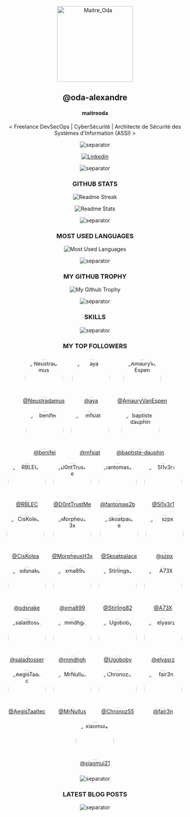 <!-- LOGO -->

<div align="center">

  <img src="https://avatars.githubusercontent.com/u/43296168?v=4" width="200" height="200" title="Maitre_Oda">

</div>

<!-- NAME ALIAS ACTIVITIES -->

<div align="center">

## <!-- LOGIN-START -->@oda-alexandre<!-- LOGIN-END -->

#### <!-- NAME-START -->maitreoda<!-- NAME-END -->

<!-- ABOUT ME -->

<div align="center">

<!-- ABOUT-ME:START -->
 < Freelance DevSecOps | CyberSécurité | Architecte de Sécurité des Systèmes d'Information (ASSI) >
<!-- ABOUT-ME:END -->

![separator][separator]

</div>

<!-- SOCIAL NETWORKS -->

<div align="center">

[![Linkedin][linkedin_shield]][linkedin_url]

![separator][separator]

</div>

<!-- GITHUB STATS -->

<div align="center">

### GITHUB STATS

<div>

![Readme Streak](https://github-readme-streak-stats.herokuapp.com?user=oda-alexandre&theme=dark&hide_border=true&stroke=116466&ring=116466&fire=116466&currStreakLabel=FFFFFF&layout=compact 'Readme Streak')

![Readme Stats](https://github-readme-stats.vercel.app/api?username=oda-alexandre&show_icons=true&rank_icon=github&hide_border=true&title_color=116466&theme=dark&layout=compact&include_all_commits=true&icon_color=116466&hide_title=true 'Readme Stats')

![separator][separator]

</div>

<!-- MOST USED LANGUAGES -->

<div align="center">

### MOST USED LANGUAGES

<div>

![Most Used Languages](https://github-readme-stats.vercel.app/api/top-langs?username=oda-alexandre&title_color=116466&theme=dark&layout=compact 'Most Used Languages')

![separator][separator]

</div>

<!-- GITHUB TROPHY -->

<div align="center">

### MY GITHUB TROPHY

<div>

![My Github Trophy](https://github-profile-trophy.vercel.app/?username=oda-alexandre&no-frame=true&&no-bg=true&theme=algolia 'My Github Trophy')

![separator][separator]

</div>

<!-- SKILLS -->

<div align="center">

### SKILLS

<div>

![separator][separator]

</div>

<!-- TOP FOLLOWERS -->

<div align="center">

### MY TOP FOLLOWERS

<div style="display: flex; justify-content: center; flex-wrap: wrap;">
<!-- TOP-FOLLOWERS:START -->
<div style="display: flex; flex-wrap: wrap; justify-content: center;"><div style="text-align: center; margin: 10px;"><a href="https://github.com/Neustradamus" target="_blank"><img src="https://avatars.githubusercontent.com/u/104737?v=4" alt="Neustradamus" style="width: 100px; height: 100px; border-radius: 50%; object-fit: cover;"><br>@Neustradamus</a></div><div style="text-align: center; margin: 10px;"><a href="https://github.com/aya" target="_blank"><img src="https://avatars.githubusercontent.com/u/155455?v=4" alt="aya" style="width: 100px; height: 100px; border-radius: 50%; object-fit: cover;"><br>@aya</a></div><div style="text-align: center; margin: 10px;"><a href="https://github.com/AmauryVanEspen" target="_blank"><img src="https://avatars.githubusercontent.com/u/4487041?v=4" alt="AmauryVanEspen" style="width: 100px; height: 100px; border-radius: 50%; object-fit: cover;"><br>@AmauryVanEspen</a></div><div style="text-align: center; margin: 10px;"><a href="https://github.com/benifei" target="_blank"><img src="https://avatars.githubusercontent.com/u/6726643?v=4" alt="benifei" style="width: 100px; height: 100px; border-radius: 50%; object-fit: cover;"><br>@benifei</a></div><div style="text-align: center; margin: 10px;"><a href="https://github.com/mfsiat" target="_blank"><img src="https://avatars.githubusercontent.com/u/12368038?v=4" alt="mfsiat" style="width: 100px; height: 100px; border-radius: 50%; object-fit: cover;"><br>@mfsiat</a></div><div style="text-align: center; margin: 10px;"><a href="https://github.com/baptiste-dauphin" target="_blank"><img src="https://avatars.githubusercontent.com/u/22060352?v=4" alt="baptiste-dauphin" style="width: 100px; height: 100px; border-radius: 50%; object-fit: cover;"><br>@baptiste-dauphin</a></div><div style="text-align: center; margin: 10px;"><a href="https://github.com/RBLEC" target="_blank"><img src="https://avatars.githubusercontent.com/u/23190728?v=4" alt="RBLEC" style="width: 100px; height: 100px; border-radius: 50%; object-fit: cover;"><br>@RBLEC</a></div><div style="text-align: center; margin: 10px;"><a href="https://github.com/D0ntTrustMe" target="_blank"><img src="https://avatars.githubusercontent.com/u/26161546?v=4" alt="D0ntTrustMe" style="width: 100px; height: 100px; border-radius: 50%; object-fit: cover;"><br>@D0ntTrustMe</a></div><div style="text-align: center; margin: 10px;"><a href="https://github.com/fantomas2b" target="_blank"><img src="https://avatars.githubusercontent.com/u/30050108?v=4" alt="fantomas2b" style="width: 100px; height: 100px; border-radius: 50%; object-fit: cover;"><br>@fantomas2b</a></div><div style="text-align: center; margin: 10px;"><a href="https://github.com/5l1v3r1" target="_blank"><img src="https://avatars.githubusercontent.com/u/34143537?v=4" alt="5l1v3r1" style="width: 100px; height: 100px; border-radius: 50%; object-fit: cover;"><br>@5l1v3r1</a></div><div style="text-align: center; margin: 10px;"><a href="https://github.com/CisKolea" target="_blank"><img src="https://avatars.githubusercontent.com/u/39515704?v=4" alt="CisKolea" style="width: 100px; height: 100px; border-radius: 50%; object-fit: cover;"><br>@CisKolea</a></div><div style="text-align: center; margin: 10px;"><a href="https://github.com/MorpheusH3x" target="_blank"><img src="https://avatars.githubusercontent.com/u/39520634?v=4" alt="MorpheusH3x" style="width: 100px; height: 100px; border-radius: 50%; object-fit: cover;"><br>@MorpheusH3x</a></div><div style="text-align: center; margin: 10px;"><a href="https://github.com/Skoatpalace" target="_blank"><img src="https://avatars.githubusercontent.com/u/40527814?v=4" alt="Skoatpalace" style="width: 100px; height: 100px; border-radius: 50%; object-fit: cover;"><br>@Skoatpalace</a></div><div style="text-align: center; margin: 10px;"><a href="https://github.com/szpx" target="_blank"><img src="https://avatars.githubusercontent.com/u/41299090?v=4" alt="szpx" style="width: 100px; height: 100px; border-radius: 50%; object-fit: cover;"><br>@szpx</a></div><div style="text-align: center; margin: 10px;"><a href="https://github.com/sdsnake" target="_blank"><img src="https://avatars.githubusercontent.com/u/42178733?v=4" alt="sdsnake" style="width: 100px; height: 100px; border-radius: 50%; object-fit: cover;"><br>@sdsnake</a></div><div style="text-align: center; margin: 10px;"><a href="https://github.com/xma899" target="_blank"><img src="https://avatars.githubusercontent.com/u/43818765?v=4" alt="xma899" style="width: 100px; height: 100px; border-radius: 50%; object-fit: cover;"><br>@xma899</a></div><div style="text-align: center; margin: 10px;"><a href="https://github.com/Stirling82" target="_blank"><img src="https://avatars.githubusercontent.com/u/48357453?v=4" alt="Stirling82" style="width: 100px; height: 100px; border-radius: 50%; object-fit: cover;"><br>@Stirling82</a></div><div style="text-align: center; margin: 10px;"><a href="https://github.com/A73X" target="_blank"><img src="https://avatars.githubusercontent.com/u/53170865?v=4" alt="A73X" style="width: 100px; height: 100px; border-radius: 50%; object-fit: cover;"><br>@A73X</a></div><div style="text-align: center; margin: 10px;"><a href="https://github.com/saladtosser" target="_blank"><img src="https://avatars.githubusercontent.com/u/54747573?v=4" alt="saladtosser" style="width: 100px; height: 100px; border-radius: 50%; object-fit: cover;"><br>@saladtosser</a></div><div style="text-align: center; margin: 10px;"><a href="https://github.com/mmdhgh" target="_blank"><img src="https://avatars.githubusercontent.com/u/58130533?v=4" alt="mmdhgh" style="width: 100px; height: 100px; border-radius: 50%; object-fit: cover;"><br>@mmdhgh</a></div><div style="text-align: center; margin: 10px;"><a href="https://github.com/Ugoboby" target="_blank"><img src="https://avatars.githubusercontent.com/u/58704850?v=4" alt="Ugoboby" style="width: 100px; height: 100px; border-radius: 50%; object-fit: cover;"><br>@Ugoboby</a></div><div style="text-align: center; margin: 10px;"><a href="https://github.com/elyasrz" target="_blank"><img src="https://avatars.githubusercontent.com/u/60850127?v=4" alt="elyasrz" style="width: 100px; height: 100px; border-radius: 50%; object-fit: cover;"><br>@elyasrz</a></div><div style="text-align: center; margin: 10px;"><a href="https://github.com/AegisTaaltec" target="_blank"><img src="https://avatars.githubusercontent.com/u/69591356?v=4" alt="AegisTaaltec" style="width: 100px; height: 100px; border-radius: 50%; object-fit: cover;"><br>@AegisTaaltec</a></div><div style="text-align: center; margin: 10px;"><a href="https://github.com/MrNullus" target="_blank"><img src="https://avatars.githubusercontent.com/u/70487766?v=4" alt="MrNullus" style="width: 100px; height: 100px; border-radius: 50%; object-fit: cover;"><br>@MrNullus</a></div><div style="text-align: center; margin: 10px;"><a href="https://github.com/Chronoz55" target="_blank"><img src="https://avatars.githubusercontent.com/u/80014400?v=4" alt="Chronoz55" style="width: 100px; height: 100px; border-radius: 50%; object-fit: cover;"><br>@Chronoz55</a></div><div style="text-align: center; margin: 10px;"><a href="https://github.com/fair3n" target="_blank"><img src="https://avatars.githubusercontent.com/u/101470610?v=4" alt="fair3n" style="width: 100px; height: 100px; border-radius: 50%; object-fit: cover;"><br>@fair3n</a></div><div style="text-align: center; margin: 10px;"><a href="https://github.com/xiaomui21" target="_blank"><img src="https://avatars.githubusercontent.com/u/122198634?v=4" alt="xiaomui21" style="width: 100px; height: 100px; border-radius: 50%; object-fit: cover;"><br>@xiaomui21</a></div></div>
<!-- TOP-FOLLOWERS:END -->
</div>

![separator][separator]

</div>

<!-- LATEST BLOG POSTS -->

<div align="center">

### LATEST BLOG POSTS

<!-- BLOG-POST:START -->
<!-- BLOG-POST:END -->

![separator][separator]

</div>

<!-- MARKDOWN SOCIAL NETWORKS -->

[linkedin_shield]: https://img.shields.io/badge/Linkedin-116466?style=for-the-badge&logo=Linkedin&logoColor=white
[linkedin_url]: https://www.linkedin.com/signup/public-profile-join?vieweeVanityName=oda-alexandre&trk=public_profile_top-card-primary-button-join-to-connect 'Linkedin'

<!-- MARKDOWN IMAGES -->

[separator]: https://user-images.githubusercontent.com/43296168/132062615-3b18c43a-fa5f-45f2-99c3-4b831cde910e.gif
